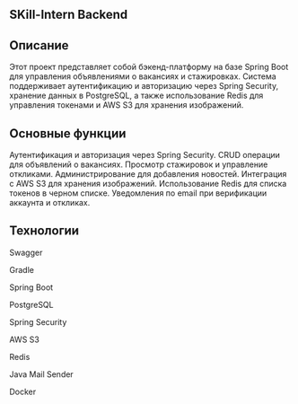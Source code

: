 ## SKill-Intern Backend
## Описание
Этот проект представляет собой бэкенд-платформу на базе Spring Boot для управления объявлениями о вакансиях и стажировках. Система поддерживает аутентификацию и авторизацию через Spring Security, хранение данных в PostgreSQL, а также использование Redis для управления токенами и AWS S3 для хранения изображений.

## Основные функции
Аутентификация и авторизация через Spring Security.
CRUD операции для объявлений о вакансиях.
Просмотр стажировок и управление откликами.
Администрирование для добавления новостей.
Интеграция с AWS S3 для хранения изображений.
Использование Redis для списка токенов в черном списке.
Уведомления по email при верификации аккаунта и откликах.

## Технологии
Swagger

Gradle

Spring Boot

PostgreSQL

Spring Security

AWS S3

Redis

Java Mail Sender

Docker
